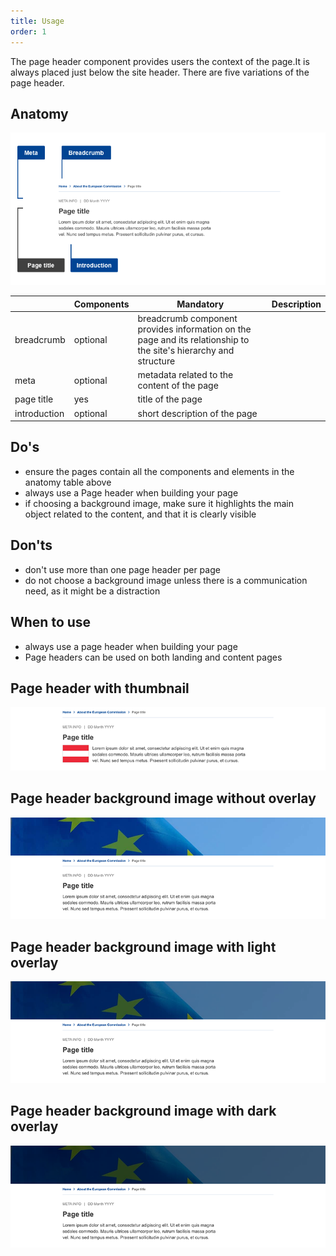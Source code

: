 ```yaml
---
title: Usage
order: 1
---
```

The page header component provides users the context of the page.It is always placed just below the site header. There are five variations of the page header.

## Anatomy

>

![](/cms-images/standardised-page-header.png)

|                                                                                     | Components | Mandatory                                                                                                        | Description |
| ----------------------------------------------------------------------------------- | ---------- | ---------------------------------------------------------------------------------------------------------------- | ----------- |
| <Link to="/ec/components/navigation/breadcrumb/usage/" standalone>breadcrumb</Link> | optional   | breadcrumb component provides information on the page and its relationship to the site's hierarchy and structure |             |
| meta                                                                                | optional   | metadata related to the content of the page                                                                      |             |
| page title                                                                          | yes        | title of the page                                                                                                |             |
| introduction                                                                        | optional   | short description of the page                                                                                    |             |

## Do's

- ensure the pages contain all the components and elements in the anatomy table above
- always use a Page header when building your page
- if choosing a background image, make sure it highlights the main object related to the content, and that it is clearly visible

## Don'ts

- don't use more than one page header per page
- do not choose a background image unless there is a communication need, as it might be a distraction

## When to use

- always use a page header when building your page
- Page headers can be used on both landing and content pages

## Page header with thumbnail

![](/cms-images/ec_ph_st_thumb_l_734px.png)

## Page header background image without overlay

![](/cms-images/ec_ph_stan_image_l_734px.png)

## Page header background image with light overlay

![](/cms-images/ec_ph_stan_light_l_734px.png)

## Page header background image with dark overlay

![](/cms-images/ec_ph_stan_dark_l_734px.png)

